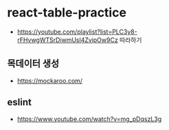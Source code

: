 # react-table-practice

- https://youtube.com/playlist?list=PLC3y8-rFHvwgWTSrDiwmUsl4ZvipOw9Cz 따라하기

## 목데이터 생성

- https://mockaroo.com/

## eslint

- https://www.youtube.com/watch?v=mg_pDqszL3g
